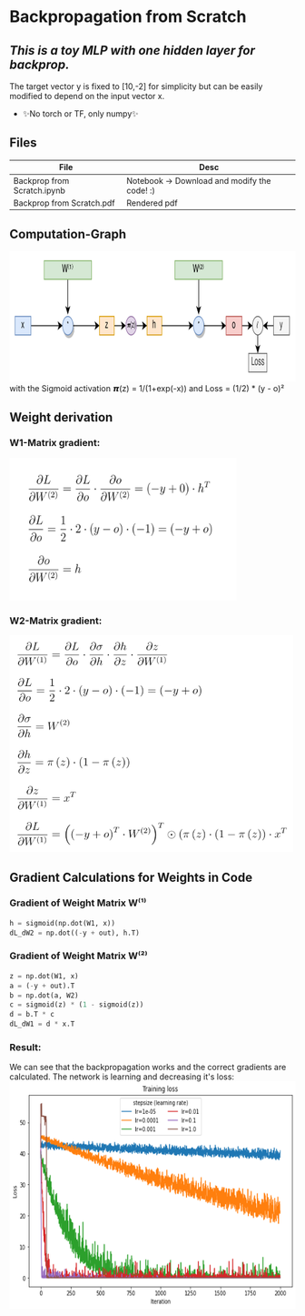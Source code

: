 # Backpropagation from Scratch
## _This is a toy MLP with one hidden layer for backprop._
The target vector y is fixed to [10,-2] for simplicity but can be easily modified to depend on the input vector x.

- ✨No torch or TF,  only numpy✨

## Files

| File | Desc |
| ------ | ------ |
| Backprop from Scratch.ipynb | Notebook → Download and modify the code! :) |
| Backprop from Scratch.pdf  | Rendered pdf |

## Computation-Graph
<img src="https://github.com/till2/Backpropagation-from-Scratch/blob/main/ComputationGraph.png?raw=true" width="800" height="230"/>
with the Sigmoid activation 𝞹(z) = 1/(1+exp(-x)) and Loss = (1/2) * (y - o)²

## Weight derivation

### W1-Matrix gradient:
<img src="https://github.com/till2/Backpropagation-from-Scratch/blob/main/eq_new.png?raw=true" width="400" height="250"/>

### W2-Matrix gradient:
<img src="https://github.com/till2/Backpropagation-from-Scratch/blob/main/eq1.png?raw=true" width="500" height="380"/>


## Gradient Calculations for Weights in Code

### Gradient of Weight Matrix W⁽¹⁾

```py
h = sigmoid(np.dot(W1, x))
dL_dW2 = np.dot((-y + out), h.T)
```

### Gradient of Weight Matrix W⁽²⁾

```py
z = np.dot(W1, x)
a = (-y + out).T
b = np.dot(a, W2)
c = sigmoid(z) * (1 - sigmoid(z))
d = b.T * c
dL_dW1 = d * x.T
```
### Result:
We can see that the backpropagation works and the correct gradients are calculated.
The network is learning and decreasing it's loss:
<img src="https://github.com/till2/Backpropagation-from-Scratch/blob/main/LearningRates.png?raw=true" width="600" height="400"/>
